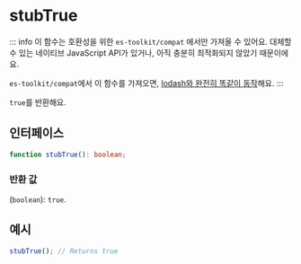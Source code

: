 # stubTrue

::: info
이 함수는 호환성을 위한 `es-toolkit/compat` 에서만 가져올 수 있어요. 대체할 수 있는 네이티브 JavaScript API가 있거나, 아직 충분히 최적화되지 않았기 때문이에요.

`es-toolkit/compat`에서 이 함수를 가져오면, [lodash와 완전히 똑같이 동작](../../../compatibility.md)해요.
:::

`true`를 반환해요.

## 인터페이스

```typescript
function stubTrue(): boolean;
```

### 반환 값

(`boolean`): `true`.

## 예시

```typescript
stubTrue(); // Returns true
```
